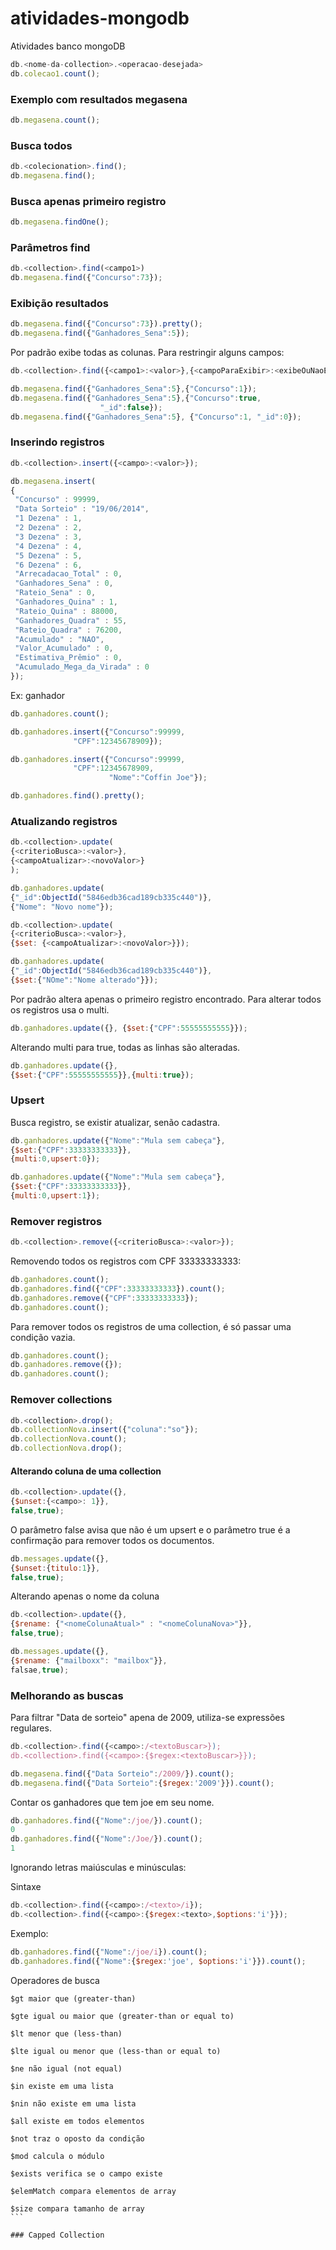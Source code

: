 # atividades-mongodb
Atividades banco mongoDB

```js
db.<nome-da-collection>.<operacao-desejada>
db.colecao1.count();
```

### Exemplo com resultados megasena
```js
db.megasena.count();
```

### Busca todos
```js
db.<colecionation>.find();
db.megasena.find();
```

### Busca apenas primeiro registro
```js
db.megasena.findOne();
```
### Parâmetros find
```js
db.<collection>.find(<campo1>)
db.megasena.find({"Concurso":73});
```

### Exibição resultados
```js
db.megasena.find({"Concurso":73}).pretty();
db.megasena.find({"Ganhadores_Sena":5});
```

Por padrão exibe todas as colunas. Para restringir alguns campos:

```js
db.<collection>.find({<campo1>:<valor>},{<campoParaExibir>:<exibeOuNaoExibe>});

db.megasena.find({"Ganhadores_Sena":5},{"Concurso":1});
db.megasena.find({"Ganhadores_Sena":5},{"Concurso":true,
					"_id":false});
db.megasena.find({"Ganhadores_Sena":5}, {"Concurso":1, "_id":0});
```

### Inserindo registros

```js
db.<collection>.insert({<campo>:<valor>});

db.megasena.insert(
{ 
 "Concurso" : 99999,
 "Data Sorteio" : "19/06/2014",
 "1 Dezena" : 1,
 "2 Dezena" : 2,
 "3 Dezena" : 3,
 "4 Dezena" : 4,
 "5 Dezena" : 5,
 "6 Dezena" : 6,
 "Arrecadacao_Total" : 0,
 "Ganhadores_Sena" : 0,
 "Rateio_Sena" : 0,
 "Ganhadores_Quina" : 1,
 "Rateio_Quina" : 88000,
 "Ganhadores_Quadra" : 55,
 "Rateio_Quadra" : 76200,
 "Acumulado" : "NAO",
 "Valor_Acumulado" : 0,
 "Estimativa_Prêmio" : 0,
 "Acumulado_Mega_da_Virada" : 0
});
```

Ex: ganhador

```js
db.ganhadores.count();

db.ganhadores.insert({"Concurso":99999,
		      "CPF":12345678909});

db.ganhadores.insert({"Concurso":99999,
		      "CPF":12345678909,
                      "Nome":"Coffin Joe"});

db.ganhadores.find().pretty();
```

### Atualizando registros

```js
db.<collection>.update(
{<criterioBusca>:<valor>},
{<campoAtualizar>:<novoValor>}
);

db.ganhadores.update(
{"_id":ObjectId("5846edb36cad189cb335c440")},
{"Nome": "Novo nome"});

db.<collection>.update(
{<criterioBusca>:<valor>},
{$set: {<campoAtualizar>:<novoValor>}});

db.ganhadores.update(
{"_id":ObjectId("5846edb36cad189cb335c440")},
{$set:{"NOme":"Nome alterado"}});
```

Por padrão altera apenas o primeiro registro encontrado. Para alterar todos os registros usa o multi.

```js
db.ganhadores.update({}, {$set:{"CPF":55555555555}});
```

Alterando multi para true, todas as linhas são alteradas.

```js
db.ganhadores.update({},
{$set:{"CPF":55555555555}},{multi:true});
```

### Upsert
Busca registro, se existir atualizar, senão cadastra.

```js
db.ganhadores.update({"Nome":"Mula sem cabeça"},
{$set:{"CPF":33333333333}},
{multi:0,upsert:0});

db.ganhadores.update({"Nome":"Mula sem cabeça"},
{$set:{"CPF":33333333333}},
{multi:0,upsert:1});
```

### Remover registros

```js
db.<collection>.remove({<criterioBusca>:<valor>});
```

Removendo todos os registros com CPF 33333333333:

```js
db.ganhadores.count();
db.ganhadores.find({"CPF":33333333333}).count();
db.ganhadores.remove({"CPF":33333333333});
db.ganhadores.count();
```
Para remover todos os registros de uma collection, é só passar uma condição vazia.

```js
db.ganhadores.count();
db.ganhadores.remove({});
db.ganhadores.count();
```

### Remover collections

```js
db.<collection>.drop();
db.collectionNova.insert({"coluna":"so"});
db.collectionNova.count();
db.collectionNova.drop();
```
#### Alterando coluna de uma collection

```js
db.<collection>.update({},
{$unset:{<campo>: 1}},
false,true);
```

O parâmetro false avisa que não é um upsert e o parâmetro true é a confirmação para remover todos os documentos.

```js
db.messages.update({},
{$unset:{titulo:1}},
false,true);
```

Alterando apenas o nome da coluna

```js
db.<collection>.update({},
{$rename: {"<nomeColunaAtual>" : "<nomeColunaNova>"}},
false,true);

db.messages.update({},
{$rename: {"mailboxx": "mailbox"}},
falsae,true);
```

### Melhorando as buscas

Para filtrar "Data de sorteio" apena de 2009, utiliza-se expressões regulares.

```js
db.<collection>.find({<campo>:/<textoBuscar>});
db.<collection>.find({<campo>:{$regex:<textoBuscar>}});
```

```js
db.megasena.find({"Data Sorteio":/2009/}).count();
db.megasena.find({"Data Sorteio":{$regex:'2009'}}).count();
```

Contar os ganhadores que tem joe em seu nome.

```js
db.ganhadores.find({"Nome":/joe/}).count();
0
db.ganhadores.find({"Nome":/Joe/}).count();
1
```

Ignorando letras maiúsculas e minúsculas:

Sintaxe
```js
db.<collection>.find({<campo>:/<texto>/i});
db.<collection>.find({<campo>:{$regex:<texto>,$options:'i'}});
```

Exemplo:

```js
db.ganhadores.find({"Nome":/joe/i}).count();
db.ganhadores.find({"Nome":{$regex:'joe', $options:'i'}}).count();
```

Operadores de busca

````
$gt maior que (greater-than)

$gte igual ou maior que (greater-than or equal to)

$lt menor que (less-than)

$lte igual ou menor que (less-than or equal to)

$ne não igual (not equal)

$in existe em uma lista

$nin não existe em uma lista

$all existe em todos elementos

$not traz o oposto da condição

$mod calcula o módulo

$exists verifica se o campo existe

$elemMatch compara elementos de array

$size compara tamanho de array
```

### Capped Collection

